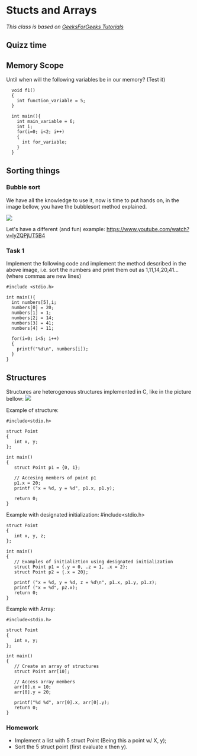 # Stucts and Arrays
*This class is based on  [GeeksForGeeks Tutorials](https://www.geeksforgeeks.org/structures-c/)*

## Quizz time

## Memory Scope
Until when will the following variables be in our memory? (Test it)

      void f1()
      {
        int function_variable = 5;
      }

      int main(){
        int main_variable = 6;
        int i;
        for(i=0; i<2; i++)
        {
          int for_variable;
        }
      }

## Sorting things



### Bubble sort
We have all the knowledge to use it, now is time to put hands on, in the image bellow, you have the bubblesort method explained.

![](https://codingcompiler.com/wp-content/uploads/2017/10/bubble-sort-in-c-768x456.png)

Let's have a different (and fun) example:
https://www.youtube.com/watch?v=lyZQPjUT5B4



### Task 1
Implement the following code and implement the method described in the above image, i.e. sort the numbers and print them out as 1,11,14,20,41... (where commas are new lines)

    #include <stdio.h>

    int main(){
      int numbers[5],i;
      numbers[0] = 20;
      numbers[1] = 1;
      numbers[2] = 14;
      numbers[3] = 41;
      numbers[4] = 11;

      for(i=0; i<5; i++)
      {
    	printf("%d\n", numbers[i]);
      }
    }




## Structures

Structures are heterogenous structures implemented in C, like in the picture bellow:
![](https://www.geeksforgeeks.org/wp-content/uploads/Structure-In-C.png)

Example of structure:

    #include<stdio.h>

    struct Point
    {
       int x, y;
    };

    int main()
    {
       struct Point p1 = {0, 1};

       // Accesing members of point p1
       p1.x = 20;
       printf ("x = %d, y = %d", p1.x, p1.y);

       return 0;
    }

Example with designated initialization:
    #include<stdio.h>

    struct Point
    {
       int x, y, z;
    };

    int main()
    {
       // Examples of initializtion using designated initialization
       struct Point p1 = {.y = 0, .z = 1, .x = 2};
       struct Point p2 = {.x = 20};

       printf ("x = %d, y = %d, z = %d\n", p1.x, p1.y, p1.z);
       printf ("x = %d", p2.x);
       return 0;
    }

Example with Array:


    #include<stdio.h>

    struct Point
    {
       int x, y;
    };

    int main()
    {
       // Create an array of structures
       struct Point arr[10];

       // Access array members
       arr[0].x = 10;
       arr[0].y = 20;

       printf("%d %d", arr[0].x, arr[0].y);
       return 0;
    }

### Homework
 - Implement a list with 5 struct Point (Being this a point w/ X, y);
 - Sort the 5 struct point (first evaluate x then y).
